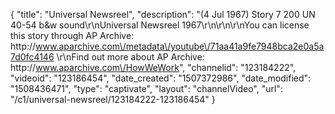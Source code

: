 {
    "title": "Universal Newsreel",
    "description": "(4 Jul 1967) Story 7 200 UN 40-54 b&w sound\r\nUniversal Newsreel 1967\r\n\r\n\r\nYou can license this story through AP Archive: http:\/\/www.aparchive.com\/metadata\/youtube\/71aa41a9fe7948bca2e0a5a7d0fc4146 \r\nFind out more about AP Archive: http:\/\/www.aparchive.com\/HowWeWork",
    "channelid": "123184222",
    "videoid": "123186454",
    "date_created": "1507372986",
    "date_modified": "1508436471",
    "type": "captivate",
    "layout": "channelVideo",
    "url": "\/c1\/universal-newsreel\/123184222-123186454"
}